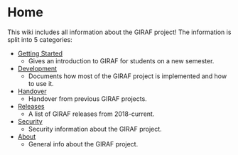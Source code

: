 # Home

This wiki includes all information about the GIRAF project! The information is split
into 5 categories:
   
- [Getting Started](./Getting_Started/index.md)
    - Gives an introduction to GIRAF for students on a new semester.
- [Development](./Development/index.md)
    - Documents how most of the GIRAF project is implemented and how to use it.
- [Handover](./Handover/index.md)
    - Handover from previous GIRAF projects.
- [Releases](./Releases/index.md)
    - A list of GIRAF releases from 2018-current.
- [Security](Legal/index.md)
    - Security information about the GIRAF project.
- [About](./About/index.md)
    - General info about the GIRAF project.